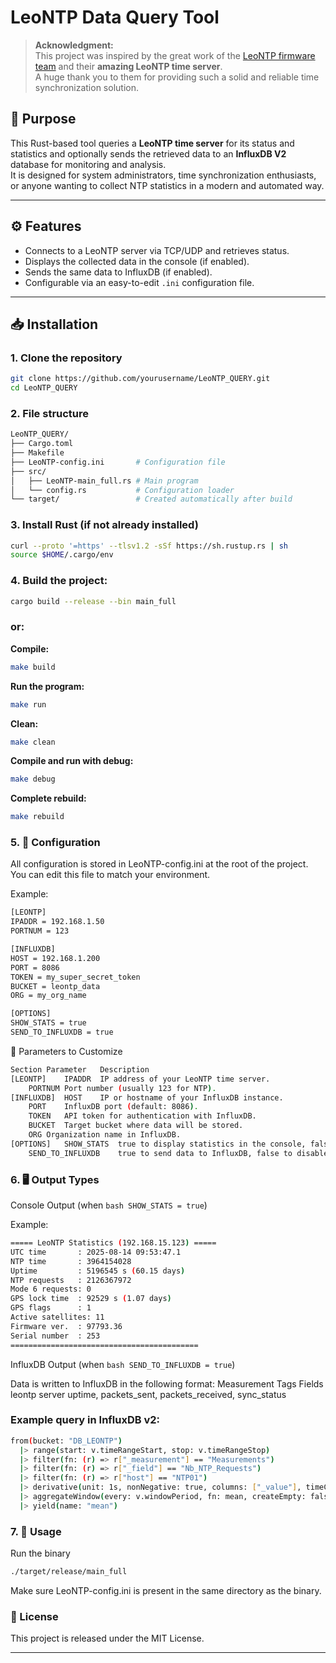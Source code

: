 # LeoNTP Data Query Tool

> **Acknowledgment:**  
> This project was inspired by the great work of the [LeoNTP firmware team](https://leontp.com/firmware/) and their **amazing LeoNTP time server**.  
> A huge thank you to them for providing such a solid and reliable time synchronization solution.

## 📌 Purpose

This Rust-based tool queries a **LeoNTP time server** for its status and statistics and optionally sends the retrieved data to an **InfluxDB V2** database for monitoring and analysis.  
It is designed for system administrators, time synchronization enthusiasts, or anyone wanting to collect NTP statistics in a modern and automated way.

---

## ⚙ Features

- Connects to a LeoNTP server via TCP/UDP and retrieves status.
- Displays the collected data in the console (if enabled).
- Sends the same data to InfluxDB (if enabled).
- Configurable via an easy-to-edit `.ini` configuration file.

---

## 📥 Installation

### **1. Clone the repository**
```bash
git clone https://github.com/yourusername/LeoNTP_QUERY.git
cd LeoNTP_QUERY
```

### **2. File structure**
```bash
LeoNTP_QUERY/
├── Cargo.toml
├── Makefile
├── LeoNTP-config.ini       # Configuration file
├── src/
│   ├── LeoNTP-main_full.rs # Main program
│   └── config.rs           # Configuration loader
└── target/                 # Created automatically after build
```

### **3. Install Rust (if not already installed)**
```bash
curl --proto '=https' --tlsv1.2 -sSf https://sh.rustup.rs | sh
source $HOME/.cargo/env
```

### **4. Build the project:**
```bash
cargo build --release --bin main_full
```
### **or:**

**Compile:**
```bash
make build
```

**Run the program:**
```bash 
make run
```

**Clean:**
```bash 
make clean
```

**Compile and run with debug:**
```bash
make debug
```

**Complete rebuild:**
```bash
make rebuild
```
### **5. 📂 Configuration**

All configuration is stored in LeoNTP-config.ini at the root of the project.
You can edit this file to match your environment.

Example:
```bash
[LEONTP]
IPADDR = 192.168.1.50
PORTNUM = 123

[INFLUXDB]
HOST = 192.168.1.200
PORT = 8086
TOKEN = my_super_secret_token
BUCKET = leontp_data
ORG = my_org_name

[OPTIONS]
SHOW_STATS = true
SEND_TO_INFLUXDB = true
```

🔧 Parameters to Customize
```bash
Section	Parameter	Description
[LEONTP]	IPADDR	IP address of your LeoNTP time server.
	PORTNUM	Port number (usually 123 for NTP).
[INFLUXDB]	HOST	IP or hostname of your InfluxDB instance.
	PORT	InfluxDB port (default: 8086).
	TOKEN	API token for authentication with InfluxDB.
	BUCKET	Target bucket where data will be stored.
	ORG	Organization name in InfluxDB.
[OPTIONS]	SHOW_STATS	true to display statistics in the console, false to disable output.
	SEND_TO_INFLUXDB	true to send data to InfluxDB, false to disable sending.
```

### **6. 🖥 Output Types**
Console Output (when ```bash SHOW_STATS = true```)

Example:
```bash
===== LeoNTP Statistics (192.168.15.123) =====
UTC time       : 2025-08-14 09:53:47.1
NTP time       : 3964154028
Uptime         : 5196545 s (60.15 days)
NTP requests   : 2126367972
Mode 6 requests: 0
GPS lock time  : 92529 s (1.07 days)
GPS flags      : 1
Active satellites: 11
Firmware ver.  : 97793.36
Serial number  : 253
==========================================
```

InfluxDB Output (when ```bash SEND_TO_INFLUXDB = true```)

Data is written to InfluxDB in the following format:
Measurement	Tags	Fields
leontp	server	uptime, packets_sent, packets_received, sync_status

### **Example query in InfluxDB v2:**
```bash
from(bucket: "DB_LEONTP")
  |> range(start: v.timeRangeStart, stop: v.timeRangeStop)
  |> filter(fn: (r) => r["_measurement"] == "Measurements")
  |> filter(fn: (r) => r["_field"] == "Nb_NTP_Requests")
  |> filter(fn: (r) => r["host"] == "NTP01")
  |> derivative(unit: 1s, nonNegative: true, columns: ["_value"], timeColumn: "_time")  
  |> aggregateWindow(every: v.windowPeriod, fn: mean, createEmpty: false)
  |> yield(name: "mean")
```

### **7. 🚀 Usage**
Run the binary
```bash
./target/release/main_full
```

Make sure LeoNTP-config.ini is present in the same directory as the binary.
### **📜 License**

This project is released under the MIT License.


---
